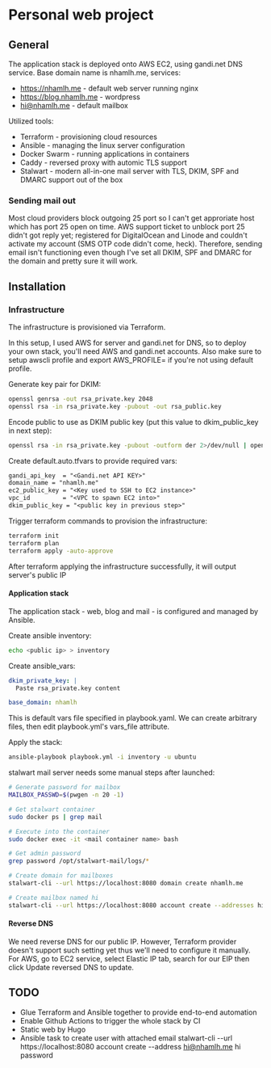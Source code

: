 
# Personal web project

## General

The application stack is deployed onto AWS EC2, using gandi.net DNS service. Base domain name is nhamlh.me, services:
- https://nhamlh.me - default web server running nginx 
- https://blog.nhamlh.me - wordpress
- hi@nhamlh.me - default mailbox

Utilized tools:
- Terraform - provisioning cloud resources
- Ansible - managing the linux server configuration
- Docker Swarm - running applications in containers
- Caddy - reversed proxy with automic TLS support
- Stalwart - modern all-in-one mail server with TLS, DKIM, SPF and DMARC support out of the box

### Sending mail out
Most cloud providers block outgoing 25 port so I can't get approriate host which has port 25 open on time. AWS support ticket to unblock port 25 didn't got reply yet; registered for DigitalOcean and Linode and couldn't activate my account (SMS OTP code didn't come, heck). Therefore, sending email isn't functioning even though I've set all DKIM, SPF and DMARC for the domain and pretty sure it will work.

## Installation

### Infrastructure
The infrastructure is provisioned via Terraform.

In this setup, I used AWS for server and gandi.net for DNS, so to deploy your own stack, you'll need AWS and gandi.net accounts. Also make sure to setup awscli profile and export AWS_PROFILE=<your profile> if you're not using default profile.

Generate key pair for DKIM:
```sh
openssl genrsa -out rsa_private.key 2048
openssl rsa -in rsa_private.key -pubout -out rsa_public.key
```

Encode public to use as DKIM public key (put this value to dkim_public_key in next step):
```sh
openssl rsa -in rsa_private.key -pubout -outform der 2>/dev/null | openssl base64 -A

```

Create default.auto.tfvars to provide required vars:
```txt
gandi_api_key  = "<Gandi.net API KEY>"
domain_name = "nhamlh.me"
ec2_public_key = "<Key used to SSH to EC2 instance>"
vpc_id         = "<VPC to spawn EC2 into>"
dkim_public_key = "<public key in previous step>"

```

Trigger terraform commands to provision the infrastructure:
```sh
terraform init
terraform plan
terraform apply -auto-approve
```

After terraform applying the infrastructure successfully, it will output server's public IP


#### Application stack
The application stack - web, blog and mail - is configured and managed by Ansible.

Create ansible inventory:
```sh
echo <public ip> > inventory
```

Create ansible_vars:
```yaml
dkim_private_key: |
  Paste rsa_private.key content

base_domain: nhamlh
```
This is default vars file specified in playbook.yaml. We can create arbitrary files, then edit playbook.yml's vars_file attribute.

Apply the stack:
```sh
ansible-playbook playbook.yml -i inventory -u ubuntu
```

stalwart mail server needs some manual steps after launched:
```sh
# Generate password for mailbox
MAILBOX_PASSWD=$(pwgen -n 20 -1)

# Get stalwart container
sudo docker ps | grep mail

# Execute into the container
sudo docker exec -it <mail container name> bash

# Get admin password
grep password /opt/stalwart-mail/logs/*

# Create domain for mailboxes
stalwart-cli --url https://localhost:8080 domain create nhamlh.me

# Create mailbox named hi
stalwart-cli --url https://localhost:8080 account create --addresses hi@nhamlh.me hi $MAILBOX_PASSWD
```

#### Reverse DNS
We need reverse DNS for our public IP. However, Terraform provider doesn't support such setting yet thus we'll need to configure it manually. For AWS, go to EC2 service, select Elastic IP tab, search for our EIP  then click Update reversed DNS to update.

## TODO
- Glue Terraform and Ansible together to provide end-to-end automation
- Enable Github Actions to trigger the whole stack by CI
- Static web by Hugo
- Ansible task to create user with attached email
  stalwart-cli --url https://localhost:8080 account create --address hi@nhamlh.me hi password
